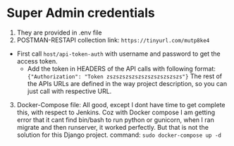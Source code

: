 # Super Admin credentials
1. They are provided in .env file
2. POSTMAN-RESTAPI collection link: `https://tinyurl.com/mutp8ke4`

* First call `host/api-token-auth` with username and password to get the access token.
    * Add the token in HEADERS of the API calls with following format:
        `
        {"Authorization": "Token zszszszszszszszszszszszs"}
        `
The rest of the APIs URLs are defined in the way project description, so you can just call with respective URL.

3. Docker-Compose file: All good, except I dont have time to get complete this, with respect to Jenkins. Coz with Docker compose I am getting error that it cant find bin/bash to run python or gunicorn, when I ran migrate and then runserver, it worked perfectly. But that is not the solution for this Django project. 
command: `sudo docker-compose up -d`